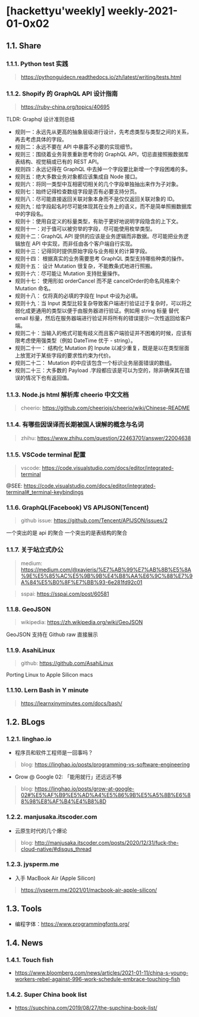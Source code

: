# [hackettyu'weekly] weekly-2021-01-0x02

## 1.1. Share

### 1.1.1. Python test 实践

> https://pythonguidecn.readthedocs.io/zh/latest/writing/tests.html

### 1.1.2. Shopify 的 GraphQL API 设计指南

> https://ruby-china.org/topics/40695

TLDR:  Graphql 设计准则总结
- 规则一：永远先从更高的抽象层级进行设计，先考虑类型与类型之间的关系，再去考虑具体的字段。
- 规则二：永远不要在 API 中暴露不必要的实现细节。
- 规则三：围绕着业务背景重新思考你的 GraphQL API，切忌直接照搬数据库表结构、视觉稿或已有的 REST API。
- 规则四：永远记得在 GraphQL 中去掉一个字段要比新增一个字段困难的多。
- 规则五：绝大多数业务对象都应该集成自 Node 接口。
- 规则六：将同一类型中互相密切相关的几个字段单独抽出来作为子对象。
- 规则七：始终记得检查数组字段是否有必要支持分页。
- 规则八：尽可能直接返回关联对象本身而不是仅仅返回关联对象的 ID。
- 规则九：给字段起名时尽可能体现其在业务上的语义，而不是简单照搬数据库中的字段名。
- 规则十：使用自定义的标量类型，有助于更好地说明字段隐含的上下文。
- 规则十一：对于值可以被穷举的字段，尽可能使用枚举类型。
- 规则十二：GraphQL API 提供的应该是业务逻辑而非数据。尽可能把业务逻辑放在 API 中实现，而非任由各个客户端自行实现。
- 规则十三：记得同时提供原始字段与业务相关的计算字段。
- 规则十四： 根据真实的业务需要思考 GraphQL 类型支持哪些种类的操作。
- 规则十五： 设计 Mutation 很复杂，不能教条式地进行照搬。
- 规则十六：尽可能让 Mutation 支持批量操作。
- 规则十七： 使用形如 orderCancel 而不是 cancelOrder的命名风格来个 Mutation 命名。
- 规则十八： 仅将真的必填的字段在 Input 中设为必填。
- 规则十九：当 Input 类型比较复杂导致客户端进行验证过于复杂时，可以将之弱化成更通用的类型以便于由服务器进行验证。例如用 string 标量 替代 email 标量，然后在服务器端进行验证并将所有的错误提示一次性返回给客户端。
- 规则二十：当输入的格式可能有歧义而且客户端验证并不困难的时候，应该有限考虑使用强类型（例如 DateTime 优于 - string）。
- 规则二十一： 结构化 Mutation 的 Inpute 以减少重复，既是是以在类型层面上放宽对于某些字段的要求性约束为代价。
- 规则二十二： Mutation 的中应该包含一个标识业务层面错误的数组。
- 规则二十三：大多数的 Payload .字段都应该是可以为空的，除非确保其在错误的情况下也有返回值。

### 1.1.3. Node.js html 解析库 cheerio 中文文档

> cheerio: https://github.com/cheeriojs/cheerio/wiki/Chinese-README

### 1.1.4. 有哪些因误译而长期被国人误解的概念与名词

> zhihu: https://www.zhihu.com/question/22463701/answer/22004638

### 1.1.5. VSCode terminal 配置

> vscode: https://code.visualstudio.com/docs/editor/integrated-terminal

@SEE: https://code.visualstudio.com/docs/editor/integrated-terminal#_terminal-keybindings

### 1.1.6. GraphQL(Facebook) VS APIJSON(Tencent)

> github issue: https://github.com/Tencent/APIJSON/issues/2

一个突出的是 api 的聚合 一个突出的是表结构的聚合

### 1.1.7. 关于站立式办公

> medium: https://medium.com/@xavieris/%E7%AB%99%E7%AB%8B%E5%8A%9E%E5%85%AC%E5%9B%9B%E4%B8%AA%E6%9C%88%E7%9A%84%E5%B0%8F%E7%BB%93-6e281fd92c01

> sspai: https://sspai.com/post/60581

### 1.1.8. GeoJSON

> wikipedia: https://zh.wikipedia.org/wiki/GeoJSON

GeoJSON 支持在 Github raw 直接展示

### 1.1.9. AsahiLinux

> github: https://github.com/AsahiLinux

Porting Linux to Apple Silicon macs

### 1.1.10. Lern Bash in Y minute

> https://learnxinyminutes.com/docs/bash/

## 1.2. BLogs

### 1.2.1. linghao.io

- 程序员和软件工程师是一回事吗？

> blog: https://linghao.io/posts/programming-vs-software-engineering

- Grow @ Google 02: 「能用就行」还远远不够

> blog: https://linghao.io/posts/grow-at-google-02#%E5%AF%B9%E5%AD%A4%E5%86%9B%E5%A5%8B%E6%88%98%E8%AF%B4%E4%B8%8D

### 1.2.2. manjusaka.itscoder.com

- 云原生时代的几个爆论

> blog: http://manjusaka.itscoder.com/posts/2020/12/31/fuck-the-cloud-native/#disqus_thread


### 1.2.3. jysperm.me

- 入手 MacBook Air (Apple Silicon)
> https://jysperm.me/2021/01/macbook-air-apple-silicon/


## 1.3. Tools

- 编程字体：https://www.programmingfonts.org/

## 1.4. News

### 1.4.1. Touch fish

- https://www.bloomberg.com/news/articles/2021-01-11/china-s-young-workers-rebel-against-996-work-schedule-embrace-touching-fish

### 1.4.2. Super China book list

- https://supchina.com/2019/08/27/the-supchina-book-list/